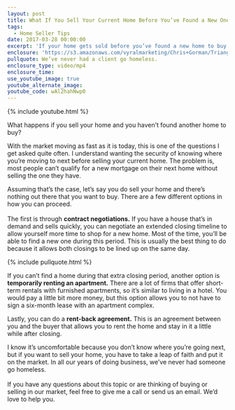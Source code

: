 ```yaml
---
layout: post
title: What If You Sell Your Current Home Before You’ve Found a New One?
tags:
  - Home Seller Tips
date: 2017-03-28 00:00:00
excerpt: 'If your home gets sold before you’ve found a new home to buy and move into, you have three options to resolve this situation.'
enclosure: 'https://s3.amazonaws.com/vyralmarketing/Chris+Gorman/Triangle+Area+Real+Estate-+Home+Get+Sold+Before+You+Could+Find+Another%253F.mp4'
pullquote: We’ve never had a client go homeless.
enclosure_type: video/mp4
enclosure_time:
use_youtube_image: true
youtube_alternate_image:
youtube_code: wAl2hahNwp0
---
```



{% include youtube.html %}

What happens if you sell your home and you haven’t found another home to buy?

With the market moving as fast as it is today, this is one of the questions I get asked quite often. I understand wanting the security of knowing where you’re moving to next before selling your current home. The problem is, most people can’t qualify for a new mortgage on their next home without selling the one they have.

Assuming that’s the case, let’s say you do sell your home and there’s nothing out there that you want to buy. There are a few different options in how you can proceed.
<br>
<br>The first is through **contract negotiations.** If you have a house that’s in demand and sells quickly, you can negotiate an extended closing timeline to allow yourself more time to shop for a new home. Most of the time, you’ll be able to find a new one during this period. This is usually the best thing to do because it allows both closings to be lined up on the same day.

{% include pullquote.html %}

If you can’t find a home during that extra closing period, another option is **temporarily renting an apartment.** There are a lot of firms that offer short-term rentals with furnished apartments, so it’s similar to living in a hotel. You would pay a little bit more money, but this option allows you to not have to sign a six-month lease with an apartment complex.

Lastly, you can do a **rent-back agreement.** This is an agreement between you and the buyer that allows you to rent the home and stay in it a little while after closing.

I know it’s uncomfortable because you don’t know where you’re going next, but if you want to sell your home, you have to take a leap of faith and put it on the market. In all our years of doing business, we’ve never had someone go homeless.
<br>
<br>If you have any questions about this topic or are thinking of buying or selling in our market, feel free to give me a call or send us an email. We’d love to help you.